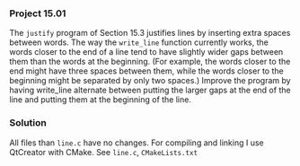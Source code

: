 ### Project 15.01
The `justify` program of Section 15.3 justifies lines by inserting extra spaces between words. The way the `write_line` function currently works,
the words closer to the end of a line tend to have slightly wider gaps between them than the words at the beginning. 
(For example, the words closer to the end might have three spaces between them, while the words closer to the beginning might be separated by only two spaces.)
Improve the program by having write_line alternate between putting the larger gaps at the end of the line and putting them at the beginning of the line.

### Solution
All files than `line.c` have no changes. For compiling and linking I use QtCreator with CMake. See `line.c`, `CMakeLists.txt`
